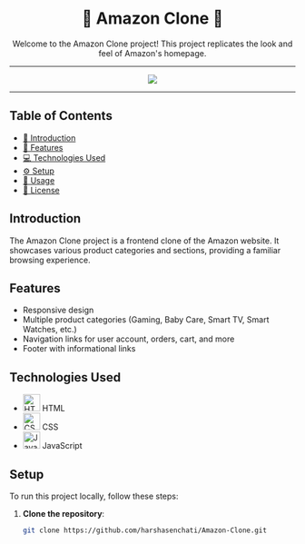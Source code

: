<div align="center">
  <h1>🛒 Amazon Clone 🛒</h1>
  <p>Welcome to the Amazon Clone project! This project replicates the look and feel of Amazon's homepage.</p>
</div>

---

<div align="center">
  <img src="https://github.com/harshasenchati/Amazon-Clone/blob/main/amazon-clone.gif">
</div>

---

## Table of Contents

- [📖 Introduction](#introduction)
- [🎨 Features](#features)
- [💻 Technologies Used](#technologies-used)
- [⚙️ Setup](#setup)
- [🚀 Usage](#usage)
- [📜 License](#license)

## Introduction

The Amazon Clone project is a frontend clone of the Amazon website. It showcases various product categories and sections, providing a familiar browsing experience.

## Features

- Responsive design
- Multiple product categories (Gaming, Baby Care, Smart TV, Smart Watches, etc.)
- Navigation links for user account, orders, cart, and more
- Footer with informational links

## Technologies Used

- <img src="https://img.icons8.com/color/48/000000/html-5.png" alt="HTML" width="30" height="30"> HTML
- <img src="https://img.icons8.com/color/48/000000/css3.png" alt="CSS" width="30" height="30"> CSS
- <img src="https://img.icons8.com/color/48/000000/javascript.png" alt="JavaScript" width="30" height="30"> JavaScript

## Setup

To run this project locally, follow these steps:

1. **Clone the repository**:
   ```bash
   git clone https://github.com/harshasenchati/Amazon-Clone.git

